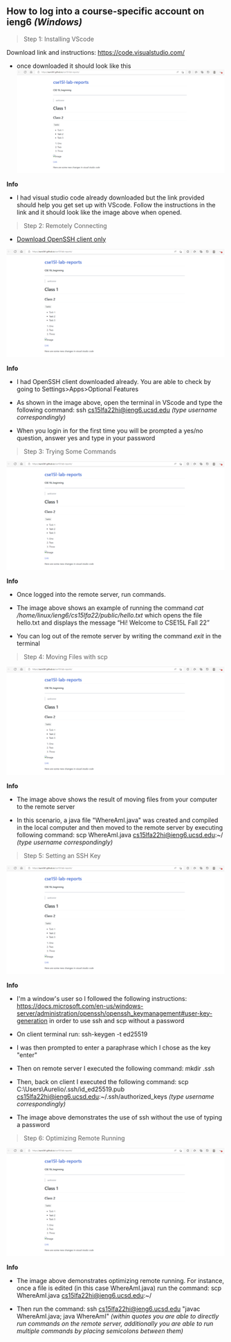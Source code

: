 ## How to log into a course-specific account on ieng6 *(Windows)*

> Step 1: Installing VScode

Download link and instructions: https://code.visualstudio.com/

- once downloaded it should look like this
![Image](screenshot.png)

**Info**

- I had visual studio code already downloaded but the link provided should help you get set up with VScode. Follow the instructions in the link and it should look like the image above when opened.

> Step 2: Remotely Connecting

- [Download OpenSSH client only](https://docs.microsoft.com/en-us/windows-server/administration/openssh/openssh_install_firstuse)

![Image](screenshot.png)

**Info**

- I had OpenSSH client downloaded already. You are able to check by going to Settings>Apps>Optional Features

- As shown in the image above, open the terminal in VScode and type the following command: ssh cs15lfa22hi@ieng6.ucsd.edu *(type username correspondingly)*

- When you login in for the first time you will be prompted a yes/no question, answer yes and type in your password

> Step 3: Trying Some Commands

![Image](screenshot.png)

**Info** 

- Once logged into the remote server, run commands.

- The image above shows an example of running the command *cat /home/linux/ieng6/cs15lfa22/public/hello.txt* which opens the file hello.txt and displays the message “Hi! Welcome to CSE15L Fall 22”

- You can log out of the remote server by writing the command *exit* in the terminal

> Step 4: Moving Files with scp

![Image](screenshot.png)

**Info** 
- The image above shows the result of moving files from your computer to the remote server

- In this scenario, a java file "WhereAmI.java" was created and compiled in the local computer and then moved to the remote server by executing following command: scp WhereAmI.java cs15lfa22hi@ieng6.ucsd.edu:~/ *(type username correspondingly)*


> Step 5: Setting an SSH Key

![Image](screenshot.png)

**Info** 
- I'm a window's user so I followed the following instructions: https://docs.microsoft.com/en-us/windows-server/administration/openssh/openssh_keymanagement#user-key-generation in order to use ssh and scp without a password

- On client terminal run: ssh-keygen -t ed25519

- I was then prompted to enter a paraphrase which I chose as the key "enter"

- Then on remote server I executed the following command: mkdir .ssh 

- Then, back on client I executed the following command: scp C:\Users\Aurelio/.ssh/id_ed25519.pub cs15lfa22hi@ieng6.ucsd.edu:~/.ssh/authorized_keys *(type username correspondingly)*

- The image above demonstrates the use of ssh without the use of typing a password

> Step 6: Optimizing Remote Running

![Image](screenshot.png)

**Info** 
- The image above demonstrates optimizing remote running. For instance, once a file is edited (in this case WhereAmI.java) run the command: scp WhereAmI.java cs15lfa22hi@ieng6.ucsd.edu:~/ 

- Then run the command: ssh cs15lfa22hi@ieng6.ucsd.edu "javac WhereAmI.java; java WhereAmI" *(within quotes you are able to directly run commands on the remote server, additionally you are able to run multiple commands by placing semicolons between them)*
